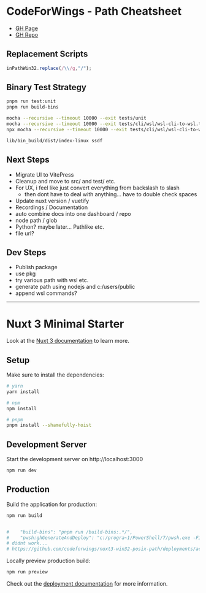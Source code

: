# CodeForWings - Path Cheatsheet
* [GH Page](https://codeforwings.github.io/nuxt3-win32-posix-path/)
* [GH Repo](https://github.com/codeforwings/nuxt3-win32-posix-path/)
## Replacement Scripts
```js
inPathWin32.replace(/\\/g,"/");
```

## Binary Test Strategy
```bash
pnpm run test:unit
pnpm run build-bins

mocha --recursive --timeout 10000 --exit tests/unit
mocha --recursive --timeout 10000 --exit tests/cli/wsl/wsl-cli-to-wsl.test.mjs
npx mocha --recursive --timeout 10000 --exit tests/cli/wsl/wsl-cli-to-wsl.test.mjs

lib/bin_build/dist/index-linux ssdf
```

## Next Steps
* Migrate UI to VitePress
* Cleanup and move to src/ and test/ etc.
* For UX, i feel like just convert everything from backslash to slash
  * then dont have to deal with anything... have to double check spaces
* Update nuxt version / vuetify
* Recordings / Documentation
* auto combine docs into one dashboard / repo
* node path / glob
* Python? maybe later... Pathlike etc.
* file url?

## Dev Steps
* Publish package
* use pkg
* try various path with wsl etc.
* generate path using nodejs and c:/users/public
* append wsl commands?

---
# Nuxt 3 Minimal Starter






Look at the [Nuxt 3 documentation](https://nuxt.com/docs/getting-started/introduction) to learn more.

## Setup

Make sure to install the dependencies:

```bash
# yarn
yarn install

# npm
npm install

# pnpm
pnpm install --shamefully-hoist
```

## Development Server

Start the development server on http://localhost:3000

```bash
npm run dev
```

## Production

Build the application for production:

```bash
npm run build


#    "build-bins": "pnpm run /build-bins:.*/",
#    "pwsh:ghGenerateAndDeploy": "c:/progra~1/PowerShell/7/pwsh.exe -File lib/deploy/ghPagesDeploy.ps1",
# didnt work...
# https://github.com/codeforwings/nuxt3-win32-posix-path/deployments/activity_log?environment=github-pages

```

Locally preview production build:

```bash
npm run preview
```

Check out the [deployment documentation](https://nuxt.com/docs/getting-started/deployment) for more information.

